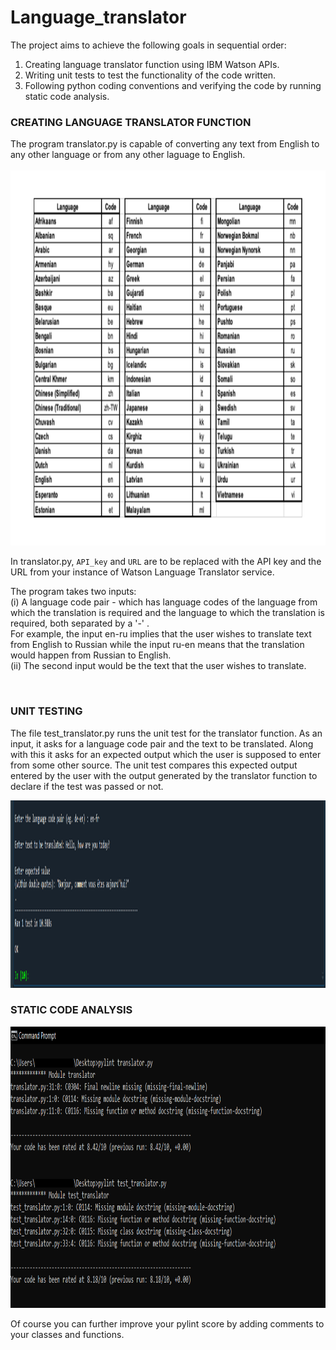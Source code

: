 # Language_translator

The project aims to achieve the following goals in sequential order:

1. Creating language translator function using IBM Watson APIs.
2. Writing unit tests to test the functionality of the code written. 
3. Following python coding conventions and verifying the code by running static code analysis. 


<h3>CREATING LANGUAGE TRANSLATOR FUNCTION</h3>
The program translator.py is capable of converting any text from English to any other language or from any other laguage to English.<br>
<br>
<img src="images/language_codes.jpg" height="600">

In translator.py, <code>API_key</code> and <code>URL</code> are to be replaced with the API key and the URL from your instance of Watson Language Translator service.
  
The program takes two inputs: <br>
  (i) A language code pair - which has language codes of the language from which the translation is required and the language to which the translation is required, both separated       by a '-' . <br>
  For example, the input en-ru implies that the user wishes to translate text from English to Russian while the input ru-en means that the translation would happen from Russian to   English.<br>
 (ii) The second input would be the text that the user wishes to translate. 

<br>
<h3>UNIT TESTING</h3>

The file test_translator.py runs the unit test for the translator function. As an input, it asks for a language code pair and the text to be translated. Along with this it asks for an expected output which the user is supposed to enter from some other source. The unit test compares this expected output entered by the user with the output generated by the translator function to declare if the test was passed or not. 

<img src="images/unit_test_result.png" height="300">
<br>  
<h3>STATIC CODE ANALYSIS</h3>

<img src="images/pylint_scores.png" height="450">

Of course you can further improve your pylint score by adding comments to your classes and functions.
  
